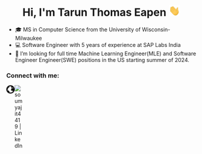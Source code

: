 <h1 align="center"> Hi, I'm Tarun Thomas Eapen <img src="https://raw.githubusercontent.com/ABSphreak/ABSphreak/master/gifs/Hi.gif" width="30px"></h1>

- 🎓 MS in Computer Science from the University of Wisconsin-Milwaukee
- 💻 Software Engineer with 5 years of experience at SAP Labs India
- 💼 I’m looking for full time Machine Learning Engineer(MLE) and Software Engineer Engineer(SWE) positions in the US starting summer of 2024.

### Connect with me:
[<img align="left" alt="webpage" width="22px" src="https://raw.githubusercontent.com/iconic/open-iconic/master/svg/globe.svg" />][website]
[<img align="left" alt="soumyajit4419  | LinkedIn" width="22px" src="https://cdn.jsdelivr.net/npm/simple-icons@v3/icons/linkedin.svg" />][linkedin]
<br />

[website]: https://tarunthomaseapen.github.io/
[linkedin]: https://www.linkedin.com/in/taruneapen/
